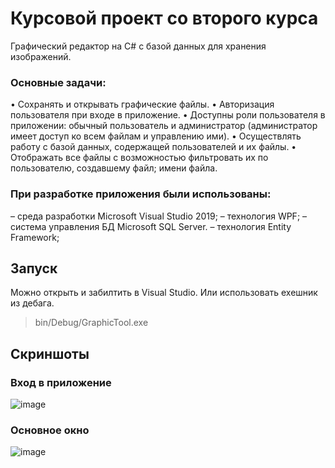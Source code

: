 # Курсовой проект со второго курса
Графический редактор на C# с базой данных для хранения изображений.
### Основные задачи:
•	Сохранять и открывать графические файлы. 
•	Авторизация пользователя при входе в приложение.
•	Доступны роли пользователя в приложении: обычный пользователь и администратор (администратор имеет доступ ко всем файлам и управлению ими).
•	Осуществлять работу с базой данных, содержащей пользователей и их файлы.
•	Отображать все файлы с возможностью фильтровать их по пользователю, создавшему файл; имени файла. 
### При разработке приложения были использованы:
– среда разработки Microsoft Visual Studio 2019;
– технология WPF; 
– система управления БД Microsoft SQL Server.
– технология Entity Framework;
## Запуск
Можно открыть и забилтить в Visual Studio. Или использовать exeшник из дебага.
> bin/Debug/GraphicTool.exe
## Скриншоты
### Вход в приложение
![image](https://user-images.githubusercontent.com/53793144/187750815-237c030e-b23f-488e-9aa2-0516d23ff8fb.png)
### Основное окно
![image](https://user-images.githubusercontent.com/53793144/187750890-6a94c5ba-6b68-4b7a-8ef8-12f80f0fd682.png)
